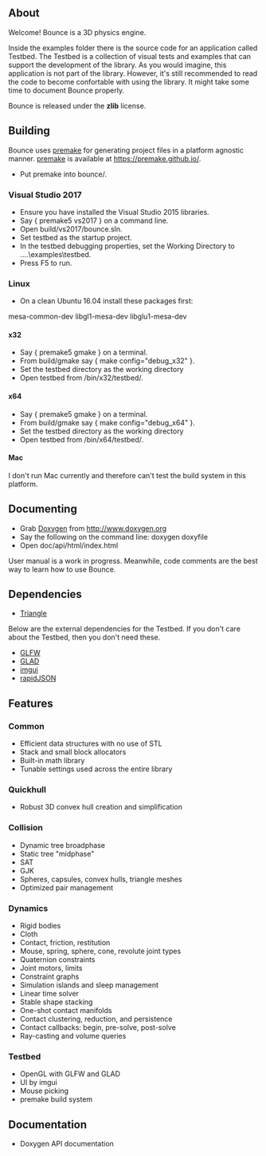 ## About

Welcome! Bounce is a 3D physics engine.

Inside the examples folder there is the source code for an application called Testbed. The Testbed is a collection of visual tests and examples that can support the development of the library. As you would imagine, this application is not part of the library. However, it's still recommended to read the code to become confortable with using the library. It might take some time to document Bounce properly.

Bounce is released under the <b>zlib</b> license.

## Building

Bounce uses [premake](https://premake.github.io/) for generating project files in a platform agnostic manner. [premake](https://premake.github.io/) is available at https://premake.github.io/.

* Put premake into bounce/.

### Visual Studio 2017

* Ensure you have installed the Visual Studio 2015 libraries.
* Say { premake5 vs2017 } on a command line. 
* Open build/vs2017/bounce.sln.
* Set testbed as the startup project.
* In the testbed debugging properties, set the Working Directory to ..\..\examples\testbed.
* Press F5 to run.

### Linux

* On a clean Ubuntu 16.04 install these packages first:

mesa-common-dev
libgl1-mesa-dev
libglu1-mesa-dev 

#### x32

* Say { premake5 gmake } on a terminal.
* From build/gmake say { make config="debug_x32" }.
* Set the testbed directory as the working directory
* Open testbed from /bin/x32/testbed/.

#### x64

* Say { premake5 gmake } on a terminal.
* From build/gmake say { make config="debug_x64" }.
* Set the testbed directory as the working directory
* Open testbed from /bin/x64/testbed/.

#### Mac

I don't run Mac currently and therefore can't test the build system in this platform.

## Documenting

* Grab [Doxygen](http://www.doxygen.org) from http://www.doxygen.org
* Say the following on the command line: doxygen doxyfile
* Open doc/api/html/index.html

User manual is a work in progress. Meanwhile, code comments are the best way to learn how to use 
Bounce.

## Dependencies

* [Triangle](http://www.cs.cmu.edu/~quake/triangle.html)

Below are the external dependencies for the Testbed. If you don't care about the Testbed, then you don't need these.

* [GLFW](https://www.glfw.org/)
* [GLAD](https://glad.dav1d.de/)
* [imgui](https://github.com/ocornut/imgui)
* [rapidJSON](http://rapidjson.org/index.html)

## Features

### Common

* Efficient data structures with no use of STL
* Stack and small block allocators
* Built-in math library
* Tunable settings used across the entire library

### Quickhull

* Robust 3D convex hull creation and simplification

### Collision

* Dynamic tree broadphase
* Static tree "midphase"
* SAT
* GJK
* Spheres, capsules, convex hulls, triangle meshes
* Optimized pair management

### Dynamics

* Rigid bodies
* Cloth
* Contact, friction, restitution
* Mouse, spring, sphere, cone, revolute joint types
* Quaternion constraints
* Joint motors, limits
* Constraint graphs
* Simulation islands and sleep management
* Linear time solver
* Stable shape stacking
* One-shot contact manifolds
* Contact clustering, reduction, and persistence
* Contact callbacks: begin, pre-solve, post-solve
* Ray-casting and volume queries

### Testbed
	
* OpenGL with GLFW and GLAD
* UI by imgui
* Mouse picking
* premake build system

## Documentation

* Doxygen API documentation</li>
